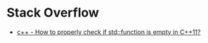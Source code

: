 # Stack Overflow

- [c++ - How to properly check if std::function is empty in C++11?](https://stackoverflow.com/questions/21806632/how-to-properly-check-if-stdfunction-is-empty-in-c11)